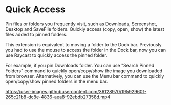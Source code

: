 # Quick Access

Pin files or folders you frequently visit, such as Downloads, Screenshot, Desktop and SaveFile folders.
Quickly access (copy, open, show) the latest files added to pinned folders.

This extension is equivalent to moving a folder to the Dock bar. Previously you had to use the mouse to access the folder in the Dock bar, now you can use Raycast to quickly access the pinned folder.

For example, if you pin Downloads folder.
You can use "Search Pinned Folders" command to quickly open/copy/show the image you downloaded from browser.
Alternatively, you can use the Menu bar command to quickly open/copy/show pinned folders in the menu bar.

https://user-images.githubusercontent.com/36128970/195929601-265c21b8-dc8e-4836-aea8-92ebdb27358d.mp4